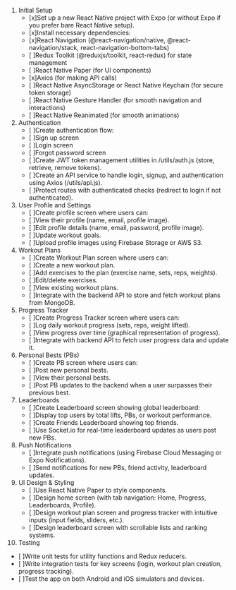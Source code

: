 1. Initial Setup
   - [x]Set up a new React Native project with Expo (or without Expo if you prefer bare React Native setup).
   - [x]Install necessary dependencies:
   - [x]React Navigation (@react-navigation/native, @react-navigation/stack, react-navigation-bottom-tabs)
   - [ ]Redux Toolkit (@reduxjs/toolkit, react-redux) for state management
   - [ ]React Native Paper (for UI components)
   - [x]Axios (for making API calls)
   - [ ]React Native AsyncStorage or React Native Keychain (for secure token storage)
   - [ ]React Native Gesture Handler (for smooth navigation and interactions)
   - [ ]React Native Reanimated (for smooth animations)
2. Authentication
   - [ ]Create authentication flow:
   - [ ]Sign up screen
   - [ ]Login screen
   - [ ]Forgot password screen
   - [ ]Create JWT token management utilities in /utils/auth.js (store, retrieve, remove tokens).
   - [ ]Create an API service to handle login, signup, and authentication using Axios (/utils/api.js).
   - [ ]Protect routes with authenticated checks (redirect to login if not authenticated).
3. User Profile and Settings
   - [ ]Create profile screen where users can:
   - [ ]View their profile (name, email, profile image).
   - [ ]Edit profile details (name, email, password, profile image).
   - [ ]Update workout goals.
   - [ ]Upload profile images using Firebase Storage or AWS S3.
4. Workout Plans
   - [ ]Create Workout Plan screen where users can:
   - [ ]Create a new workout plan.
   - [ ]Add exercises to the plan (exercise name, sets, reps, weights).
   - [ ]Edit/delete exercises.
   - [ ]View existing workout plans.
   - [ ]Integrate with the backend API to store and fetch workout plans from MongoDB.
5. Progress Tracker
   - [ ]Create Progress Tracker screen where users can:
   - [ ]Log daily workout progress (sets, reps, weight lifted).
   - [ ]View progress over time (graphical representation of progress).
   - [ ]Integrate with backend API to fetch user progress data and update it.
6. Personal Bests (PBs)
   - [ ]Create PB screen where users can:
   - [ ]Post new personal bests.
   - [ ]View their personal bests.
   - [ ]Post PB updates to the backend when a user surpasses their previous best.
7. Leaderboards
   - [ ]Create Leaderboard screen showing global leaderboard:
   - [ ]Display top users by total lifts, PBs, or workout performance.
   - [ ]Create Friends Leaderboard showing top friends.
   - [ ]Use Socket.io for real-time leaderboard updates as users post new PBs.
8. Push Notifications
   - [ ]Integrate push notifications (using Firebase Cloud Messaging or Expo Notifications).
   - [ ]Send notifications for new PBs, friend activity, leaderboard updates.
9. UI Design & Styling
   - [ ]Use React Native Paper to style components.
   - [ ]Design home screen (with tab navigation: Home, Progress, Leaderboards, Profile).
   - [ ]Design workout plan screen and progress tracker with intuitive inputs (input fields, sliders, etc.).
   - [ ]Design leaderboard screen with scrollable lists and ranking systems.
10. Testing
   - [ ]Write unit tests for utility functions and Redux reducers.
   - [ ]Write integration tests for key screens (login, workout plan creation, progress tracking).
   - [ ]Test the app on both Android and iOS simulators and devices.

